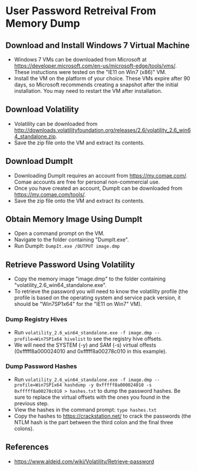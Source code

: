# User Password Retreival From Memory Dump

## Download and Install Windows 7 Virtual Machine
* Windows 7 VMs can be downloaded from Microsoft at https://developer.microsoft.com/en-us/microsoft-edge/tools/vms/. 
These instuctions were tested on the "IE11 on Win7 (x86)" VM.
* Install the VM on the platform of your choice. These VMs expire after 90 days, so Microsoft recommends creating a snapshot after the initial installation. 
You may need to restart the VM after installation. 

## Download Volatility
* Volatility can be downloaded from http://downloads.volatilityfoundation.org/releases/2.6/volatility_2.6_win64_standalone.zip.
* Save the zip file onto the VM and extract its contents.

## Download DumpIt
* Downloading DumpIt requires an account from https://my.comae.com/. Comae accounts are free for personal non-commercial use. 
* Once you have created an account, DumpIt can be downloaded from https://my.comae.com/tools/.
* Save the zip file onto the VM and extract its contents. 

## Obtain Memory Image Using DumpIt
* Open a command prompt on the VM.
* Navigate to the folder containing "DumpIt.exe".
* Run DumpIt: `DumpIt.exe /OUTPUT image.dmp`

## Retrieve Password Using Volatility
* Copy the memory image "image.dmp" to the folder containing "volatility_2.6_win64_standalone.exe".
* To retrieve the password you will need to know the volatility profile (the profile is based on the operating system and service pack version, it should be "Win7SP1x64" for the "IE11 on Win7" VM).

### Dump Registry Hives
* Run  `volatility_2.6_win64_standalone.exe -f image.dmp --profile=Win7SP1x64 hivelist` to see the registry hive offsets.
* We will need the SYSTEM (-y) and SAM (-s) virtual offests (0xfffff8a000024010 and 0xfffff8a00278c010 in this example).

### Dump Password Hashes
* Run `volatility_2.6_win64_standalone.exe -f image.dmp --profile=Win7SP1x64 hashdump -y 0xfffff8a000024010 -s 0xfffff8a00278c010 > hashes.txt` to dump the password hashes. Be sure to replace the virtual offsets with the ones you found in the previous step. 
* View the hashes in the command prompt: `type hashes.txt`
* Copy the hashes to https://crackstation.net/ to crack the passwords (the NTLM hash is the part between the third colon and the final three colons).

## References
* https://www.aldeid.com/wiki/Volatility/Retrieve-password
